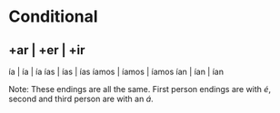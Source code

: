 Conditional
===========

  +ar |   +er |   +ir
---------------------
   ía |    ía |    ía
  ías |   ías |   ías
íamos | íamos | íamos
  ían |   ían |   ían

Note: These endings are all the same. First person endings are with _é_, second and third person are with an _á_.

